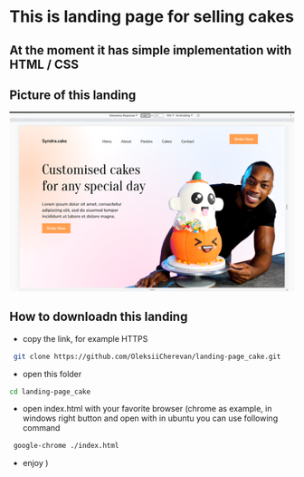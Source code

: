 # This is landing page for selling cakes 

## At the moment it has simple implementation with HTML / CSS 

## Picture of this landing 

![Landing](./assets/readme/result.png)

## How to downloadn this landing
* copy the link, for example HTTPS
```bash 
 git clone https://github.com/OleksiiCherevan/landing-page_cake.git
```
* open this folder

```bash
cd landing-page_cake
```
* open index.html with your favorite browser (chrome as example, in windows right button and open with in ubuntu you can use following command 

```bash 
 google-chrome ./index.html
```

* enjoy )